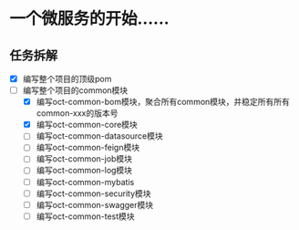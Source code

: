 # 一个微服务的开始......

## 任务拆解
- [X] 编写整个项目的顶级pom
- [ ] 编写整个项目的common模块
  - [x] 编写oct-common-bom模块，聚合所有common模块，并稳定所有所有common-xxx的版本号
  - [x] 编写oct-common-core模块
  - [ ] 编写oct-common-datasource模块
  - [ ] 编写oct-common-feign模块
  - [ ] 编写oct-common-job模块
  - [ ] 编写oct-common-log模块
  - [ ] 编写oct-common-mybatis
  - [ ] 编写oct-common-security模块
  - [ ] 编写oct-common-swagger模块
  - [ ] 编写oct-common-test模块